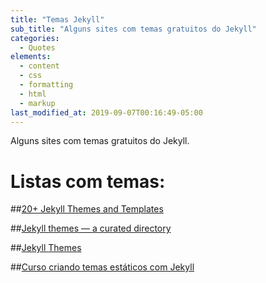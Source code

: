 ```yaml
---
title: "Temas Jekyll"
sub_title: "Alguns sites com temas gratuitos do Jekyll"
categories:
  - Quotes
elements:
  - content
  - css
  - formatting
  - html
  - markup
last_modified_at: 2019-09-07T00:16:49-05:00
---
```

Alguns sites com temas gratuitos do Jekyll.

# Listas com temas:

##[20+ Jekyll Themes and Templates](https://www.wowthemes.net/jekyll-themes-templates/)

##[Jekyll themes — a curated directory](https://jekyllthemes.io/)

##[Jekyll Themes](https://jekyllthemes.dev/)

##[Curso criando temas estáticos com Jekyll](https://www.udemy.com/course/criando-sites-estaticos-com-jekyll/)